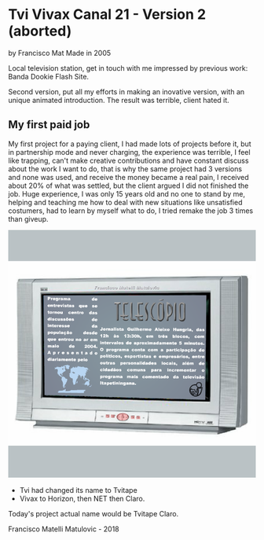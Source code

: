 # Tvi Vivax Canal 21 - Version 2 (aborted)
by Francisco Mat
Made in 2005

Local television station, get in touch with me impressed by previous work: Banda Dookie Flash Site.

Second version, put all my efforts in making an inovative version, with an unique animated introduction. The result was terrible, client hated it.

## My first paid job
My first project for a paying client, I had made lots of projects before it, but in partnership mode and never charging, the experience was terrible, I feel like trapping, can't make creative contributions and have constant discuss about the work I want to do, that is why the same project had 3 versions and none was used, and receive the money became a real pain, I received about 20% of what was settled, but the client argued I did not finished the job. Huge experience, I was only 15 years old and no one to stand by me, helping and teaching me how to deal with new situations like unsatisfied costumers, had to learn by myself what to do, I tried remake the job 3 times than giveup.

![Tvi Vivax Canal 21 - Version 1](2018-06-10-tv2.png)

* Tvi had changed its name to Tvitape
* Vivax to Horizon, then NET then Claro. 

Today's project actual name would be Tvitape Claro.

Francisco Matelli Matulovic - 2018
